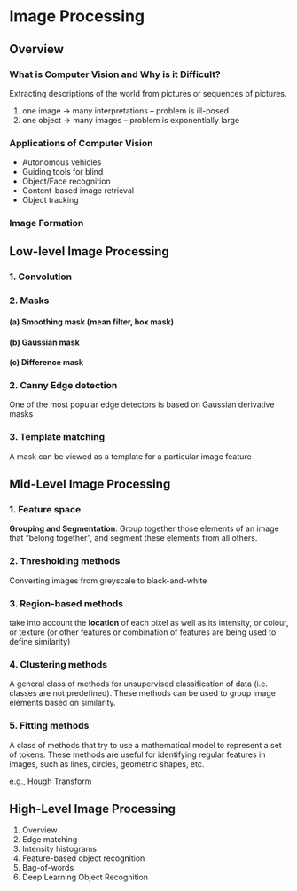 # Image Processing

## Overview

### What is Computer Vision and Why is it Difficult?
Extracting descriptions of the world from pictures or sequences of pictures.

1. one image $\rightarrow$ many interpretations – problem is ill-posed
2. one object $\rightarrow$ many images – problem is exponentially large

### Applications of Computer Vision
- Autonomous vehicles
- Guiding tools for blind
- Object/Face recognition
- Content-based image retrieval
- Object tracking

### Image Formation

## Low-level Image Processing

### 1. Convolution



### 2. Masks

#### (a) Smoothing mask (mean filter, box mask)

#### (b) Gaussian mask

#### (c) Difference mask



### 2. Canny Edge detection
One of the most popular edge detectors is based on Gaussian derivative masks



### 3. Template matching
A mask can be viewed as a template for a particular image feature

## Mid-Level Image Processing

### 1. Feature space

**Grouping and Segmentation**: Group together those elements of an image that “belong together”, and segment these elements from all others.

### 2. Thresholding methods

Converting images from greyscale to black-and-white

### 3. Region-based methods

take into account the **location** of each pixel as well as its intensity, or colour, or texture (or other features or combination of features are being used to define similarity)


### 4. Clustering methods

A general class of methods for unsupervised classification of data (i.e. classes are not predefined). These methods can be used to group image elements based on similarity.

### 5. Fitting methods

A class of methods that try to use a mathematical model to represent a set of tokens. These methods are useful for identifying regular features in images, such as lines, circles, geometric shapes, etc.

e.g., Hough Transform



## High-Level Image Processing

1. Overview
2. Edge matching
3. Intensity histograms
4. Feature-based object recognition
5. Bag-of-words
6. Deep Learning Object Recognition















